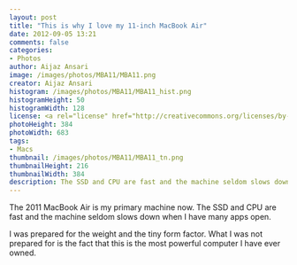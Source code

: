 ```yaml
---
layout: post
title: "This is why I love my 11-inch MacBook Air"
date: 2012-09-05 13:21
comments: false
categories:
- Photos
author: Aijaz Ansari
image: /images/photos/MBA11/MBA11.png
creator: Aijaz Ansari
histogram: /images/photos/MBA11/MBA11_hist.png
histogramHeight: 50
histogramWidth: 128
license: <a rel="license" href="http://creativecommons.org/licenses/by-nc-nd/3.0/deed.en_US"><img alt="Creative Commons License" style="border-width:0" src="http://i.creativecommons.org/l/by-nc-nd/3.0/88x31.png" /></a>
photoHeight: 384
photoWidth: 683
tags: 
- Macs
thumbnail: /images/photos/MBA11/MBA11_tn.png
thumbnailHeight: 216
thumbnailWidth: 384
description: The SSD and CPU are fast and the machine seldom slows down when I have many apps open.
---
```


The 2011 MacBook Air is my primary machine now.  The SSD and CPU are fast
and the machine seldom slows down when I have many apps open.
<!-- more -->
<!-- ai l /images/photos/MBA11/MBA11@2x.png /images/photos/MBA11/MBA11@2x.png 683 384 That's a lot of apps! -->

I was prepared for the weight and the tiny form factor.  What I was not
prepared for is the fact that this is the most powerful computer I have
ever owned.

